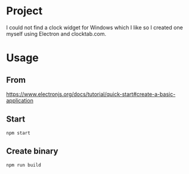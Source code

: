 # Project

I could not find a clock widget for Windows which I like so I created one myself using Electron and clocktab.com.

# Usage

## From

https://www.electronjs.org/docs/tutorial/quick-start#create-a-basic-application

## Start

    npm start

## Create binary

    npm run build

